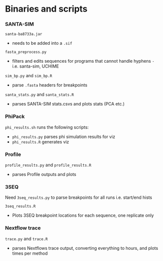 # Binaries and scripts
### SANTA-SIM
`santa-ba8733a.jar`
* needs to be added into a `.sif`

`fasta_preprocess.py`
* filters and edits sequences for programs that cannot handle hyphens `-` i.e. santa-sim, UCHIME

`sim_bp.py` and `sim_bp.R`
* parse `.fasta` headers for breakpoints

`santa_stats.py` and `santa_stats.R`
* parses SANTA-SIM stats.csvs and plots stats (PCA etc.)

### PhiPack
`phi_results.sh` runs the following scripts:
* `phi_results.py` parses phi simulation results for viz
* `phi_results.R` generates viz

### Profile
`profile_results.py` and `profile_results.R`
* parses Profile outputs and plots

### 3SEQ
Need `3seq_results.py` to parse breakpoints for all runs i.e. start/end hists

`3seq_results.R`
* Plots 3SEQ breakpoint locations for each sequence, one replicate only

### Nextflow trace
`trace.py` and `trace.R`
* parses Nextflows trace output, converting everything to hours, and plots times per method
